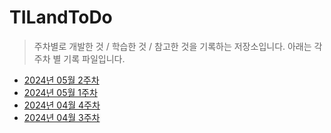 # TILandToDo
> 주차별로 개발한 것 / 학습한 것 / 참고한 것을 기록하는 저장소입니다. 아래는 각 주차 별 기록 파일입니다.

- [2024년 05월 2주차](https://github.com/irishNoah/TILandToDo/blob/main/2024/2024-MONTH05-WEEK02(0506-0512).md)
- [2024년 05월 1주차](https://github.com/irishNoah/TILandToDo/blob/main/2024/2024-MONTH05-WEEK01(0429-0505).md)
- [2024년 04월 4주차](https://github.com/irishNoah/TILandToDo/blob/main/2024/2024-MONTH04-WEEK04(0422-0428).md)
- [2024년 04월 3주차](https://github.com/irishNoah/TILandToDo/blob/main/2024/2024-MONTH04-WEEK03(0415-0421).md)
